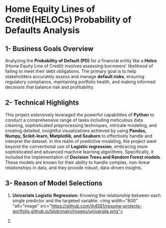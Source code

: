 # Home Equity Lines of Credit(HELOCs) Probability of Defaults Analysis

## 1- Business Goals Overview
Analyzing the **Probability of Default (PD)** for a financial entity like a **Helco** (Home Equity Line of Credit) involves assessing borrowers' likelihood of failing to meet their debt obligations. The primary goal is to help stakeholders accurately assess and manage **default risks**, ensuring regulatory compliance, maintaining portfolio health, and making informed decisions that balance risk and profitability.
                                                                                    
## 2- Technical Highlights
This project extensively leveraged the powerful capabilities of **Python** to conduct a comprehensive range of tasks including meticulous data cleaning, sophisticated preprocessing techniques, intricate modeling, and creating detailed, insightful visualizations achieved by using **Pandas, Numpy, Scikit-learn, Matplotlib, and Seaborn** to effectively handle and interpret the dataset. In the realm of predictive modeling, the project went beyond the conventional use of **Logistic regression**, embracing more sophisticated and advanced machine learning algorithms. Specifically, it included the implementation of **Decision Trees and Random Forest models**. These models are known for their ability to handle complex, non-linear relationships in data, and they provide robust, data-driven insights.

## 3- Reason of Model Selections 
1. **Univariate Logistic Regression:** Knowing the relationship between each single predictor and the targeted variable.
   <img width="800" "alt="image" src="https://github.com/jh4581/resume-projects-portfolio.github.io/blob/main/images/univariate.png">


3. 


